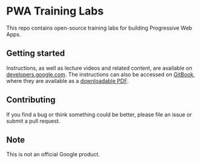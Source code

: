# PWA Training Labs

This repo contains open-source training labs for building Progressive Web Apps.

## Getting started

Instructions, as well as lecture videos and related content, are available on
[developers.google.com](https://developers.google.com/web/ilt/pwa/). The
instructions can also be accessed on [GitBook](https://www.gitbook.com/book/google-developer-training/progressive-web-apps-ilt-codelabs/details),
where they are available as a [downloadable PDF](https://www.gitbook.com/download/pdf/book/google-developer-training/progressive-web-apps-ilt-codelabs).

## Contributing

If you find a bug or think something could be better, please file an issue or
submit a pull request.

## Note

This is not an official Google product.
